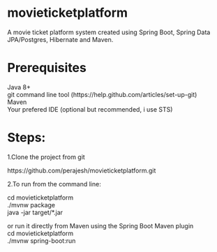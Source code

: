 # movieticketplatform
A movie ticket platform system created using Spring Boot, Spring Data JPA/Postgres, Hibernate and Maven.
<h1>Prerequisites</h1>
Java 8+ <br>
git command line tool (https://help.github.com/articles/set-up-git) <br>
Maven <br>
Your prefered IDE (optional but recommended, i use STS)<br>
<h1>Steps:</h1>
1.Clone the project from git
   <p>https://github.com/perajesh/movieticketplatform.git</p>
2.To run from the command line:   

cd movieticketplatform <br>
./mvnw package<br>
java -jar target/*.jar <br>
  
  or run it directly from Maven using the Spring Boot Maven plugin <br>
  cd movieticketplatform <br>
./mvnw spring-boot:run

